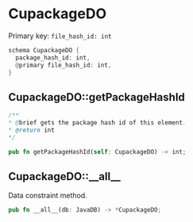 # CupackageDO

Primary key: `file_hash_id: int`

```rust
schema CupackageDO {
  package_hash_id: int,
  @primary file_hash_id: int,
}
```
## CupackageDO::getPackageHashId

```java
/**
* @brief gets the package hash id of this element.
* @return int
*/
```
```rust
pub fn getPackageHashId(self: CupackageDO) -> int;
```
## CupackageDO::\_\_all\_\_

Data constraint method.

```rust
pub fn __all__(db: JavaDB) -> *CupackageDO;
```
